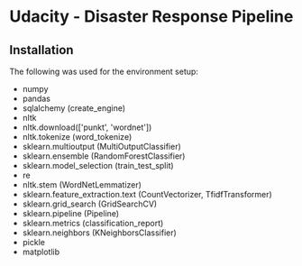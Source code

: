 # Udacity - Disaster Response Pipeline

## Installation
The following was used for the environment setup:
- numpy 
- pandas 
- sqlalchemy (create_engine)
- nltk
- nltk.download(['punkt', 'wordnet'])
- nltk.tokenize (word_tokenize)
- sklearn.multioutput (MultiOutputClassifier)
- sklearn.ensemble (RandomForestClassifier)
- sklearn.model_selection (train_test_split)
- re
- nltk.stem (WordNetLemmatizer)
- sklearn.feature_extraction.text (CountVectorizer, TfidfTransformer)
- sklearn.grid_search (GridSearchCV)
- sklearn.pipeline (Pipeline)
- sklearn.metrics (classification_report)
- sklearn.neighbors (KNeighborsClassifier)
- pickle
- matplotlib 
